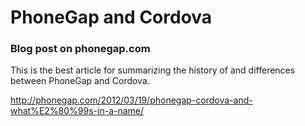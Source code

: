 # PhoneGap and Cordova


### Blog post on phonegap.com

This is the best article for summarizing the history of and differences between PhoneGap and Cordova.

http://phonegap.com/2012/03/19/phonegap-cordova-and-what%E2%80%99s-in-a-name/
